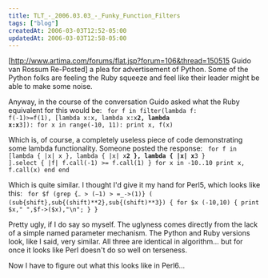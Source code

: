 ```yaml
---
title: TLT_-_2006.03.03_-_Funky_Function_Filters
tags: ["blog"]
createdAt: 2006-03-03T12:52-05:00
updatedAt: 2006-03-03T12:58-05:00
---
```


[http://www.artima.com/forums/flat.jsp?forum=106&thread=150515 Guido van Rossum Re-Posted] a plea for advertisement of Python. Some of the Python folks are feeling the Ruby squeeze and feel like their leader might be able to make some noise.

Anyway, in the course of the conversation Guido asked what the Ruby equivalent for this would be:
<code>
for f in filter(lambda f: f(-1)>=f(1),
                [lambda x:x, lambda x:x**2, lambda x:x**3]):
    for x in range(-10, 11):
        print x, f(x)
</code>

Which is, of course, a completely useless piece of code demonstrating some lambda functionality. Someone posted the response:
<code>
for f in [lambda { |x| x }, lambda { |x| x**2 }, lambda { |x| x**3 }
         ].select { |f| f.call(-1) >= f.call(1) }
    for x in -10..10
        print x, f.call(x)
    end
end
</code>

Which is quite similar. I thought I'd give it my hand for Perl5, which looks like this:
<code>
for $f (grep {$_->(-1)>=$_->(1)} (
        (sub{shift},sub{(shift)**2},sub{(shift)**3}) {
  for $x (-10,10) {
    print $x," ",$f->($x),"\n";
  }
}
</code>

Pretty ugly, if I do say so myself. The uglyness comes directly from the lack of a simple named parameter mechanism. The Python and Ruby versions look, like I said, very similar. All three are identical in algorithm... but for once it looks like Perl doesn't do so well on terseness.

Now I have to figure out what this looks like in Perl6...


